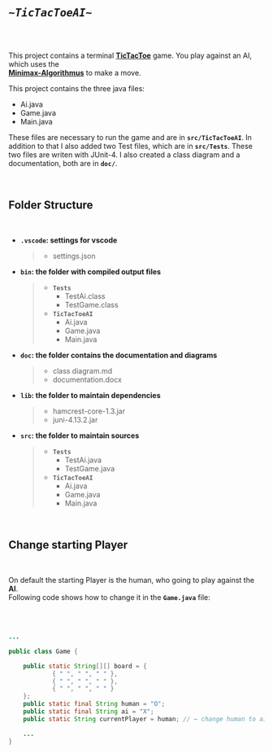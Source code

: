 ## <pre>                 **\~_TicTacToeAI_\~**<pre>

This project contains a terminal **[TicTacToe]** game. You play against an 
AI, which uses the <br/>
 **[Minimax-Algorithmus]** to make a move.

This project contains the three java files:
   - Ai.java
   - Game.java
   - Main.java

These files are necessary to run the game and are in **`src/TicTacToeAI`**.
In addition to that I also added two Test files, which are in **`src/Tests`**. These two files are writen with JUnit-4. I also created a class diagram and a documentation, both are in **`doc/`**.

<br/>

## **Folder Structure**
<br/>

- **`.vscode`: settings for vscode**
     > - settings.json 
- **`bin`: the folder with compiled output files**
     > - **`Tests`**
     >   - TestAi.class
     >   - TestGame.class  
     > - **`TicTacToeAI`**
     >   - Ai.java
     >   - Game.java
     >   - Main.java
- **`doc`: the folder contains the documentation and diagrams**
     > - class diagram.md
     > - documentation.docx
- **`lib`: the folder to maintain dependencies**
     > - hamcrest-core-1.3.jar 
     > - juni-4.13.2.jar
- **`src`: the folder to maintain sources**
     > - **`Tests`**
     >   - TestAi.java
     >   - TestGame.java
     > - **`TicTacToeAI`**
     >   - Ai.java
     >   - Game.java
     >   - Main.java

<br/>

## **Change starting Player**
<br/>

On default the starting Player is the human, who going to play against the **AI**.
<br/>
Following code shows how to change it in the **`Game.java`** file:

<br/>
<br/>


```java
...

public class Game {

    public static String[][] board = {
            { " ", " ", " " },
            { " ", " ", " " },
            { " ", " ", " " }
    };
    public static final String human = "O";
    public static final String ai = "X";
    public static String currentPlayer = human; // ← change human to ai

    ...
}

```


[TicTacToe]:https://de.wikipedia.org/wiki/Tic-Tac-
[Minimax-Algorithmus]:https://de.wikipedia.org/wiki/Minimax-Algorithmus